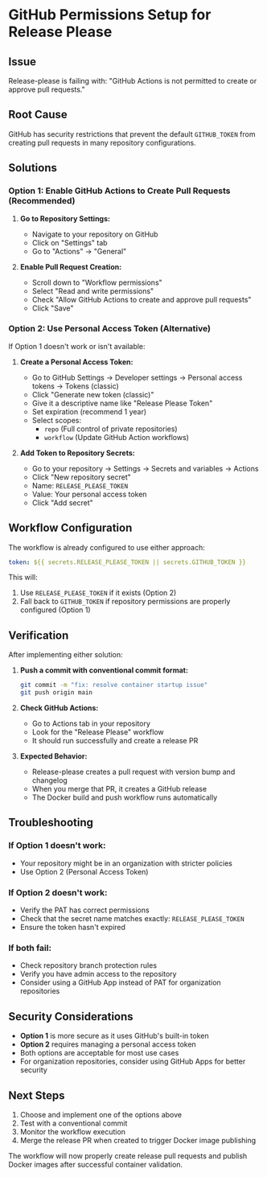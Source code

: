 # GitHub Permissions Setup for Release Please

## Issue
Release-please is failing with: "GitHub Actions is not permitted to create or approve pull requests."

## Root Cause
GitHub has security restrictions that prevent the default `GITHUB_TOKEN` from creating pull requests in many repository configurations.

## Solutions

### Option 1: Enable GitHub Actions to Create Pull Requests (Recommended)

1. **Go to Repository Settings:**
   - Navigate to your repository on GitHub
   - Click on "Settings" tab
   - Go to "Actions" → "General"

2. **Enable Pull Request Creation:**
   - Scroll down to "Workflow permissions"
   - Select "Read and write permissions"
   - Check "Allow GitHub Actions to create and approve pull requests"
   - Click "Save"

### Option 2: Use Personal Access Token (Alternative)

If Option 1 doesn't work or isn't available:

1. **Create a Personal Access Token:**
   - Go to GitHub Settings → Developer settings → Personal access tokens → Tokens (classic)
   - Click "Generate new token (classic)"
   - Give it a descriptive name like "Release Please Token"
   - Set expiration (recommend 1 year)
   - Select scopes:
     - `repo` (Full control of private repositories)
     - `workflow` (Update GitHub Action workflows)

2. **Add Token to Repository Secrets:**
   - Go to your repository → Settings → Secrets and variables → Actions
   - Click "New repository secret"
   - Name: `RELEASE_PLEASE_TOKEN`
   - Value: Your personal access token
   - Click "Add secret"

## Workflow Configuration

The workflow is already configured to use either approach:

```yaml
token: ${{ secrets.RELEASE_PLEASE_TOKEN || secrets.GITHUB_TOKEN }}
```

This will:
1. Use `RELEASE_PLEASE_TOKEN` if it exists (Option 2)
2. Fall back to `GITHUB_TOKEN` if repository permissions are properly configured (Option 1)

## Verification

After implementing either solution:

1. **Push a commit with conventional commit format:**
   ```bash
   git commit -m "fix: resolve container startup issue"
   git push origin main
   ```

2. **Check GitHub Actions:**
   - Go to Actions tab in your repository
   - Look for the "Release Please" workflow
   - It should run successfully and create a release PR

3. **Expected Behavior:**
   - Release-please creates a pull request with version bump and changelog
   - When you merge that PR, it creates a GitHub release
   - The Docker build and push workflow runs automatically

## Troubleshooting

### If Option 1 doesn't work:
- Your repository might be in an organization with stricter policies
- Use Option 2 (Personal Access Token)

### If Option 2 doesn't work:
- Verify the PAT has correct permissions
- Check that the secret name matches exactly: `RELEASE_PLEASE_TOKEN`
- Ensure the token hasn't expired

### If both fail:
- Check repository branch protection rules
- Verify you have admin access to the repository
- Consider using a GitHub App instead of PAT for organization repositories

## Security Considerations

- **Option 1** is more secure as it uses GitHub's built-in token
- **Option 2** requires managing a personal access token
- Both options are acceptable for most use cases
- For organization repositories, consider using GitHub Apps for better security

## Next Steps

1. Choose and implement one of the options above
2. Test with a conventional commit
3. Monitor the workflow execution
4. Merge the release PR when created to trigger Docker image publishing

The workflow will now properly create release pull requests and publish Docker images after successful container validation.
